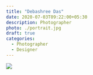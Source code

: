 ```yaml
---
title: "Debashree Das"
date: 2020-07-03T09:22:00+05:30
description: Photographer
photo: ./portrait.jpg
draft: true
categories:
  - Photographer
  - Designer
---
```


![](/interviews/5/portrait.jpg)